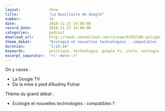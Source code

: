 ```yaml
---
layout:             show
title:              "La bouilloire de Google"
number:             14
date:               2010-11-27 14:00:00
record_date:        2010-11-27 14:00:00
categories:         podcast
download_url:       http://feeds.soundcloud.com/stream/83382106-poligeek-poligeek14.mp3
theme_debat:        "Ecologie et nouvelles technologies : compatibles ?"
duration:           "1:25:14"
keywords:           politique, technologie, google tv, itele, ecologie, green it
excerpt_separator:  "<!--more-->"
---
```



On y cause :

- La Google TV
- De la mise à pied d’Audrey Pulvar

Thème du grand débat :

- Ecologie et nouvelles technologies : compatibles ?
